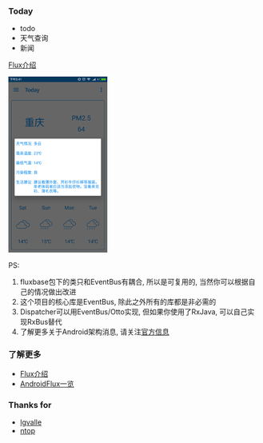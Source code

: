 
### Today

+ todo
+ 天气查询
+ 新闻

[Flux介绍](http://kermit95.github.io/2016/03/19/Flux%E6%A8%A1%E5%BC%8F%E5%AE%9E%E8%B7%B5/)

![Today](image/flux0.png)

PS:

1. fluxbase包下的类只和EventBus有耦合, 所以是可复用的, 当然你可以根据自己的情况做出改进
2. 这个项目的核心库是EventBus, 除此之外所有的库都是非必需的
3. Dispatcher可以用EventBus/Otto实现, 但如果你使用了RxJava, 可以自己实现RxBus替代
4. 了解更多关于Android架构消息, 请关注[官方信息](https://github.com/googlesamples/android-architecture/issues)

### 了解更多

+ [Flux介绍](http://kermit95.github.io/2016/03/19/Flux%E6%A8%A1%E5%BC%8F%E5%AE%9E%E8%B7%B5)
+ [AndroidFlux一览](http://androidflux.github.io/docs/overview.html#content)

### Thanks for

+ [lgvalle](https://github.com/lgvalle/android-flux-todo-app)
+ [ntop](http://www.jianshu.com/p/896ce1a8e4ed)
